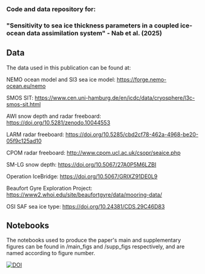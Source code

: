 ### Code and data repository for:

### "Sensitivity to sea ice thickness parameters in a coupled ice‐ocean data assimilation system" - Nab et al. (2025)

## Data
The data used in this publication can be found at:

NEMO ocean model and SI3 sea ice model: https://forge.nemo-ocean.eu/nemo

SMOS SIT: https://www.cen.uni-hamburg.de/en/icdc/data/cryosphere/l3c-smos-sit.html

AWI snow depth and radar freeboard: https://doi.org/10.5281/zenodo.10044553

LARM radar freeboard: https://doi.org/10.5285/cbd2cf78-462a-4968-be20-05f9c125ad10

CPOM radar freeboard: http://www.cpom.ucl.ac.uk/csopr/seaice.php

SM-LG snow depth: https://doi.org/10.5067/27A0P5M6LZBI

Operation IceBridge: https://doi.org/10.5067/GRIXZ91DE0L9

Beaufort Gyre Exploration Project: https://www2.whoi.edu/site/beaufortgyre/data/mooring-data/

OSI SAF sea ice type: https://doi.org/10.24381/CDS.29C46D83

## Notebooks

The notebooks used to produce the paper's main and supplementary figures can be found in /main_figs and /supp_figs respectively, and are named according to figure number.

[![DOI](https://zenodo.org/badge/751807923.svg)](https://zenodo.org/doi/10.5281/zenodo.13235154)
